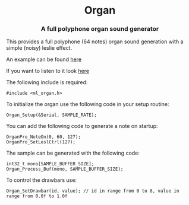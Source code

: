 <h1 align="center">Organ</h1>
<h3 align="center">A full polyphone organ sound generator</h3>  

This provides a full polyphone (64 notes) organ sound generation
with a simple (noisy) leslie effect.

An example can be found [here](https://github.com/marcel-licence/ml_synth_organ_example)

If you want to listen to it look [here](https://youtu.be/9AHQ4mQrjE8)

The following include is required:

	#include <ml_organ.h>
	
To initialize the organ use the following code in your setup routine:

	Organ_Setup(&Serial, SAMPLE_RATE);

You can add the following code to generate a note on startup:

	OrganPro_NoteOn(0, 60, 127);
    OrganPro_SetLeslCtrl(127);

The sample can be generated with the following code:

	int32_t mono[SAMPLE_BUFFER_SIZE];
    Organ_Process_Buf(mono, SAMPLE_BUFFER_SIZE);

To control the drawbars use:

	Organ_SetDrawbar(id, value); // id in range from 0 to 8, value in range from 0.0f to 1.0f
